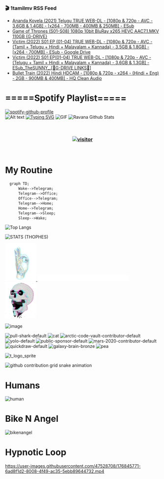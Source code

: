 ### 🎬 1tamilmv RSS Feed

<!-- BLOG-POST-LIST:START -->
- [Ananda Kovela &lpar;2021&rpar; Telugu TRUE WEB-DL - [1080p &amp; 720p - AVC - 3.6GB &amp; 1.4GB] - [x264 - 700MB - 400MB &amp; 250MB] - ESub](https://www.1tamilmv.pics/index.php?/forums/topic/166939-ananda-kovela-2021-telugu-true-web-dl-1080p-720p-avc-36gb-14gb-x264-700mb-400mb-250mb-esub/&do=findComment&comment=332876)
- [Game of Thrones &lpar;S01-S08&rpar; 1080p 10bit BluRay x265 HEVC AAC7.1.MKV  110GB {G-DRIVE}](https://www.1tamilmv.pics/index.php?/forums/topic/166719-game-of-thrones-s01-s08-1080p-10bit-bluray-x265-hevc-aac71mkv-110gb-g-drive/&do=findComment&comment=332875)
- [Victim &lpar;2022&rpar; S01 EP &lpar;01-04&rpar; TRUE WEB-DL - [1080p &amp; 720p - AVC - &lpar;Tamil + Telugu + Hindi + Malayalam + Kannada&rpar; - 3.5GB &amp; 1.8GB] - [x264 - 700MB] - ESub - Google Drive](https://www.1tamilmv.pics/index.php?/forums/topic/166938-victim-2022-s01-ep-01-04-true-web-dl-1080p-720p-avc-tamil-telugu-hindi-malayalam-kannada-35gb-18gb-x264-700mb-esub-google-drive/&do=findComment&comment=332874)
- [Victim &lpar;2022&rpar; S01 EP&lpar;01-04&rpar; TRUE WEB-DL - [1080p &amp; 720p - AVC - &lpar;Telugu + Tamil + Hindi + Malayalam + Kannada&rpar; - 3.6GB &amp; 1.3GB] - ESub_TheSUNNY_.[🔰G-DRIVE LINKS🔰]](https://www.1tamilmv.pics/index.php?/forums/topic/166937-victim-2022-s01-ep01-04-true-web-dl-1080p-720p-avc-telugu-tamil-hindi-malayalam-kannada-36gb-13gb-esub_thesunny_%F0%9F%94%B0g-drive-links%F0%9F%94%B0/&do=findComment&comment=332873)
- [Bullet Train &lpar;2022&rpar; Hindi HDCAM - [1080p &amp; 720p - x264 - &lpar;Hindi + Eng&rpar; - 2GB - 900MB &amp; 400MB] - HQ Clean Audio](https://www.1tamilmv.pics/index.php?/forums/topic/166936-bullet-train-2022-hindi-hdcam-1080p-720p-x264-hindi-eng-2gb-900mb-400mb-hq-clean-audio/&do=findComment&comment=332872)
<!-- BLOG-POST-LIST:END -->

# =====Spotify Playlist=====
[![spotify-github-profile](https://spotify-github-profile.vercel.app/api/view?uid=31rfzgmuvvewegdlxvlev4ynz4vu&cover_image=true&theme=default&bar_color=53b14f&bar_color_cover=true)](https://ravana69.github.io/rss)
</br>
![Alt text](https://spotify-recently-played-readme.vercel.app/api?user=31rfzgmuvvewegdlxvlev4ynz4vu)
[![Typing SVG](https://readme-typing-svg.herokuapp.com?color=%2336BCF7&center=true&vCenter=true&multiline=true&height=81&lines=I+AM+RAVANA;CONTACT+ME+ON+TELEGRAM%3A+%40R4V4N4)](https://git.io/typing-svg)
<img align="centre" height="400px" width="490px" alt="GIF" src="https://github.com/ravana69/ravana69/blob/master/rvm.gif" />
![Ravana Github Stats](https://github-readme-stats.vercel.app/api?username=ravana69&&show_icons=true&theme=radical)

<br />
<h3 align="center"> <a href="https://t.me/r4v4n4"><img src="https://profile-counter.glitch.me/ravana69/count.svg" alt="visitor" width="600"></a> </h3>
</br>

<H1>My Routine</H1>

```mermaid
  graph TD;
      Wake-->Telegram;
      Telegram-->Office;
      Office-->Telegram;
      Telegram-->Home;
      Home-->Telegram;
      Telegram-->Sleep;
      Sleep-->Wake;
```
![Top Langs](https://github-readme-stats.vercel.app/api/top-langs/?username=ravana69&&show_icons=true&theme=radical)

![STATS (THOPHES)](https://github-profile-trophy.vercel.app/?username=ravana69&theme=gruvbox&margin-w=10&margin-h=15&column=8)
<br />
<p align="left">
    <a href="#">
        <img width="20%" src="./assets/images/hand.gif" alt="" />
    </a>
    <a href="#">
        <img width="59%" src="./assets/images/spacer.png" alt="" >
    </a>
    <a href="#">
        <img width="20%" src="./assets/images/skull.gif" alt="" />
    </a>
</p>


![image](https://user-images.githubusercontent.com/47528708/175298537-0623dc00-7b1a-4ec1-b5b1-71768763a234.png)

<img width="148" alt="pull-shark-default" src="https://user-images.githubusercontent.com/47528708/176419715-70981865-4dc6-489a-8a1a-06842db67b15.gif"> <img width="148" alt="cat" src="https://user-images.githubusercontent.com/47528708/179149594-60701d0e-e626-415f-9958-80736351eadd.gif"> <img width="148" alt="arctic-code-vault-contributor-default" src="https://user-images.githubusercontent.com/47528708/175267501-e1fbbb8f-c2b2-4882-b865-2ac4debef26c.png"> <img width="148" alt="yolo-default" src="https://user-images.githubusercontent.com/47528708/175267654-281a1880-1129-4b7b-bf2f-de5dd2bc5afa.png"> <img width="148" alt="public-sponsor-default" src="https://user-images.githubusercontent.com/47528708/175268448-2e78cc75-fb25-4d76-bd22-7df520446b45.png"> <img width="148" alt="mars-2020-contributor-default" src="https://user-images.githubusercontent.com/47528708/175268475-de6d987a-3be9-4353-86a5-23b422559355.png"> <img width="148" alt="quickdraw-default" src="https://user-images.githubusercontent.com/47528708/179148665-33e7c2c8-5d95-413e-8b25-6862820a5fe7.png"> <img width="148" alt="galaxy-brain-bronze" src="https://user-images.githubusercontent.com/47528708/176419717-e2fdca8b-0fdc-47dd-9511-a7ff52178a33.gif"> <img width="148" alt="pea" src="https://user-images.githubusercontent.com/47528708/179149608-800ce6e1-7d24-4bfe-8e84-5628e6d5497d.gif">

![t_logo_sprite](https://user-images.githubusercontent.com/47528708/175293007-21ff1792-1fca-4be3-bcae-12fdc3aa414f.svg)

![github contribution grid snake animation](https://raw.githubusercontent.com/ravana69/ravana69/output/github-contribution-grid-snake-dark.svg#gh-dark-mode-only)

# Humans
<img width="170" alt="human" src="https://user-images.githubusercontent.com/47528708/176413829-c142d478-1c96-4c3c-a2a4-2dd35374c335.gif">

# Bike N Angel
<img width="170" alt="bikenangel" src="https://user-images.githubusercontent.com/47528708/176616968-3a44f91e-8016-477c-9bb5-c4689a1adbee.gif">

# Hypnotic Loop

https://user-images.githubusercontent.com/47528708/176845771-6ad8f1d2-8008-4f49-ac35-5ebb89644732.mp4

